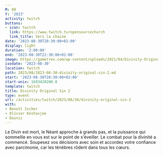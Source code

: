 ```yaml
---
M: 08
Y: '2023'
activity: twitch
buttons:
- icon: twitch
  link: https://www.twitch.tv/opensourcechurch
  link_title: Vers la chaine
date: '2023-08-30T20:30:00+02:00'
display: light
duration: '2:00:00'
end: '2023-08-30T22:30:00+02:00'
image: https://gametrex.com/wp-content/uploads/2021/04/Divinity-Original-Sin-2-Definitive-Edition-Free-Download.jpg
isodate: '2023-08-30'
location: twitch
path: 2023/08/2023-08-30-divinity-original-sin-2.md
start: '2023-08-30T20:30:00+02:00'
start-unix: 1693420200.0
template: twitch
title: Divinity Original Sin 2
type: event
url: /activities/twitch/2023/08/30/divinity-original-sin-2
with:
- Benoît Ischer
- Olivier Keshavjee
- Dainii
---
```

Le Divin est mort, le Néant approche à grands pas, et la puissance qui sommeille en vous est sur le point de s'éveiller. Le combat pour la divinité a commencé. Soupesez vos décisions avec soin et accordez votre confiance avec parcimonie, car les ténèbres rôdent dans tous les cœurs.